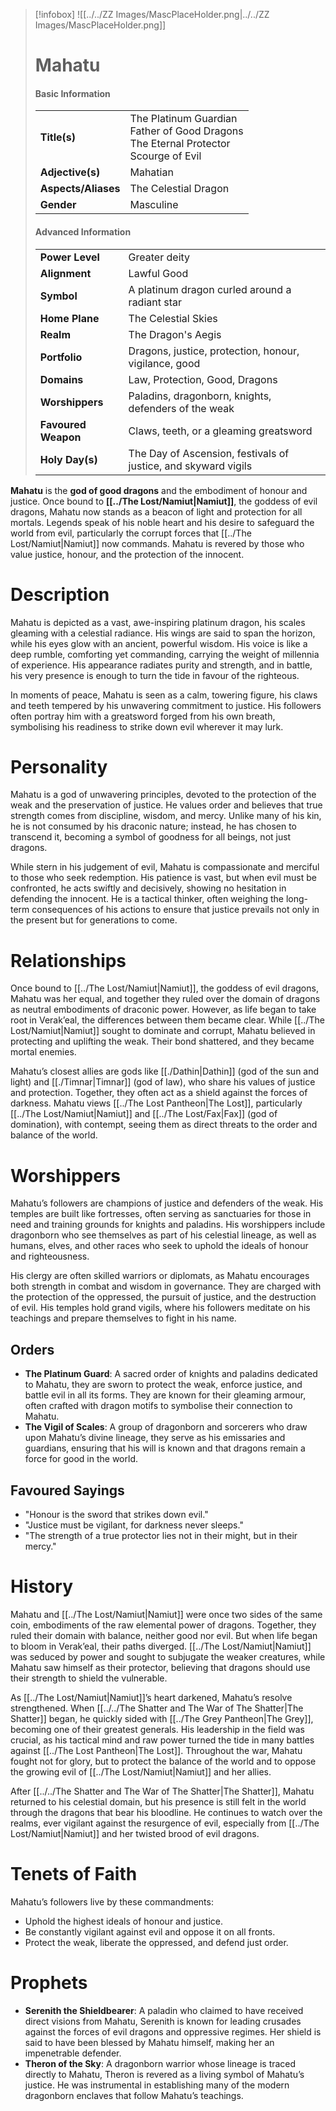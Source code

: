 > [!infobox]
> ![[../../ZZ Images/MascPlaceHolder.png|../../ZZ Images/MascPlaceHolder.png]]  
> # Mahatu
> #### Basic Information
> |  |   |
> |---|---|
> | **Title(s)** | The Platinum Guardian<br>Father of Good Dragons<br>The Eternal Protector<br>Scourge of Evil |
> | **Adjective(s)** | Mahatian |
> | **Aspects/Aliases** | The Celestial Dragon |
> | **Gender** | Masculine |
> 
> #### Advanced Information
> |  |  | 
> | --- | --- |
> | **Power Level** | Greater deity |
> | **Alignment** | Lawful Good |
> | **Symbol** | A platinum dragon curled around a radiant star |
> | **Home Plane** | The Celestial Skies |
> | **Realm** | The Dragon's Aegis |
> | **Portfolio** | Dragons, justice, protection, honour, vigilance, good |
> | **Domains** | Law, Protection, Good, Dragons |
> | **Worshippers** | Paladins, dragonborn, knights, defenders of the weak |
> | **Favoured Weapon** | Claws, teeth, or a gleaming greatsword |
> | **Holy Day(s)** | The Day of Ascension, festivals of justice, and skyward vigils |

**Mahatu** is the **god of good dragons** and the embodiment of honour and justice. Once bound to **[[../The Lost/Namiut|Namiut]]**, the goddess of evil dragons, Mahatu now stands as a beacon of light and protection for all mortals. Legends speak of his noble heart and his desire to safeguard the world from evil, particularly the corrupt forces that [[../The Lost/Namiut|Namiut]] now commands. Mahatu is revered by those who value justice, honour, and the protection of the innocent.

# Description
Mahatu is depicted as a vast, awe-inspiring platinum dragon, his scales gleaming with a celestial radiance. His wings are said to span the horizon, while his eyes glow with an ancient, powerful wisdom. His voice is like a deep rumble, comforting yet commanding, carrying the weight of millennia of experience. His appearance radiates purity and strength, and in battle, his very presence is enough to turn the tide in favour of the righteous.

In moments of peace, Mahatu is seen as a calm, towering figure, his claws and teeth tempered by his unwavering commitment to justice. His followers often portray him with a greatsword forged from his own breath, symbolising his readiness to strike down evil wherever it may lurk.

# Personality
Mahatu is a god of unwavering principles, devoted to the protection of the weak and the preservation of justice. He values order and believes that true strength comes from discipline, wisdom, and mercy. Unlike many of his kin, he is not consumed by his draconic nature; instead, he has chosen to transcend it, becoming a symbol of goodness for all beings, not just dragons.

While stern in his judgement of evil, Mahatu is compassionate and merciful to those who seek redemption. His patience is vast, but when evil must be confronted, he acts swiftly and decisively, showing no hesitation in defending the innocent. He is a tactical thinker, often weighing the long-term consequences of his actions to ensure that justice prevails not only in the present but for generations to come.

# Relationships
Once bound to [[../The Lost/Namiut|Namiut]], the goddess of evil dragons, Mahatu was her equal, and together they ruled over the domain of dragons as neutral embodiments of draconic power. However, as life began to take root in Verak’eal, the differences between them became clear. While [[../The Lost/Namiut|Namiut]] sought to dominate and corrupt, Mahatu believed in protecting and uplifting the weak. Their bond shattered, and they became mortal enemies.

Mahatu’s closest allies are gods like [[./Dathin|Dathin]] (god of the sun and light) and [[./Timnar|Timnar]] (god of law), who share his values of justice and protection. Together, they often act as a shield against the forces of darkness. Mahatu views [[../The Lost Pantheon|The Lost]], particularly [[../The Lost/Namiut|Namiut]] and [[../The Lost/Fax|Fax]] (god of domination), with contempt, seeing them as direct threats to the order and balance of the world.

# Worshippers
Mahatu’s followers are champions of justice and defenders of the weak. His temples are built like fortresses, often serving as sanctuaries for those in need and training grounds for knights and paladins. His worshippers include dragonborn who see themselves as part of his celestial lineage, as well as humans, elves, and other races who seek to uphold the ideals of honour and righteousness.

His clergy are often skilled warriors or diplomats, as Mahatu encourages both strength in combat and wisdom in governance. They are charged with the protection of the oppressed, the pursuit of justice, and the destruction of evil. His temples hold grand vigils, where his followers meditate on his teachings and prepare themselves to fight in his name.

## Orders
- **The Platinum Guard**: A sacred order of knights and paladins dedicated to Mahatu, they are sworn to protect the weak, enforce justice, and battle evil in all its forms. They are known for their gleaming armour, often crafted with dragon motifs to symbolise their connection to Mahatu.
- **The Vigil of Scales**: A group of dragonborn and sorcerers who draw upon Mahatu’s divine lineage, they serve as his emissaries and guardians, ensuring that his will is known and that dragons remain a force for good in the world.

## Favoured Sayings
- "Honour is the sword that strikes down evil."
- "Justice must be vigilant, for darkness never sleeps."
- "The strength of a true protector lies not in their might, but in their mercy."

# History
Mahatu and [[../The Lost/Namiut|Namiut]] were once two sides of the same coin, embodiments of the raw elemental power of dragons. Together, they ruled their domain with balance, neither good nor evil. But when life began to bloom in Verak’eal, their paths diverged. [[../The Lost/Namiut|Namiut]] was seduced by power and sought to subjugate the weaker creatures, while Mahatu saw himself as their protector, believing that dragons should use their strength to shield the vulnerable.

As [[../The Lost/Namiut|Namiut]]’s heart darkened, Mahatu’s resolve strengthened. When [[../../The Shatter and The War of The Shatter|The Shatter]] began, he quickly sided with [[../The Grey Pantheon|The Grey]], becoming one of their greatest generals. His leadership in the field was crucial, as his tactical mind and raw power turned the tide in many battles against [[../The Lost Pantheon|The Lost]]. Throughout the war, Mahatu fought not for glory, but to protect the balance of the world and to oppose the growing evil of [[../The Lost/Namiut|Namiut]] and her allies.

After [[../../The Shatter and The War of The Shatter|The Shatter]], Mahatu returned to his celestial domain, but his presence is still felt in the world through the dragons that bear his bloodline. He continues to watch over the realms, ever vigilant against the resurgence of evil, especially from [[../The Lost/Namiut|Namiut]] and her twisted brood of evil dragons.

# Tenets of Faith
Mahatu’s followers live by these commandments:
- Uphold the highest ideals of honour and justice.
- Be constantly vigilant against evil and oppose it on all fronts.
- Protect the weak, liberate the oppressed, and defend just order.

# Prophets
- **Serenith the Shieldbearer**: A paladin who claimed to have received direct visions from Mahatu, Serenith is known for leading crusades against the forces of evil dragons and oppressive regimes. Her shield is said to have been blessed by Mahatu himself, making her an impenetrable defender.
- **Theron of the Sky**: A dragonborn warrior whose lineage is traced directly to Mahatu, Theron is revered as a living symbol of Mahatu’s justice. He was instrumental in establishing many of the modern dragonborn enclaves that follow Mahatu’s teachings.